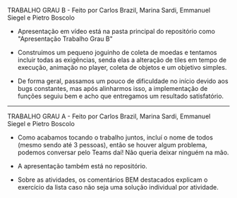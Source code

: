 TRABALHO GRAU B - Feito por Carlos Brazil, Marina Sardi, Emmanuel Siegel e Pietro Boscolo

- Apresentação em vídeo está na pasta principal do repositório como "Apresentação Trabalho Grau B"

- Construímos um pequeno joguinho de coleta de moedas e tentamos incluir todas as exigências, senda elas a alteração de tiles em tempo de execução, animação no player, coleta de objetos e um objetivo simples.

- De forma geral, passamos um pouco de dificuldade no início devido aos bugs constantes, mas após alinharmos isso, a implementação de funções seguiu bem e acho que entregamos um resultado satisfatório.

____________________________________________

TRABALHO GRAU A - Feito por Carlos Brazil, Marina Sardi, Emmanuel Siegel e Pietro Boscolo

- Como acabamos tocando o trabalho juntos, incluí o nome de todos (mesmo sendo até 3 pessoas), então se houver algum problema, podemos conversar pelo Teams daí! Não queria deixar ninguém na mão.
- A apresentação também está no repositório.

- Sobre as atividades, os comentários BEM destacados explicam o exercício da lista caso não seja uma solução individual por atividade.
